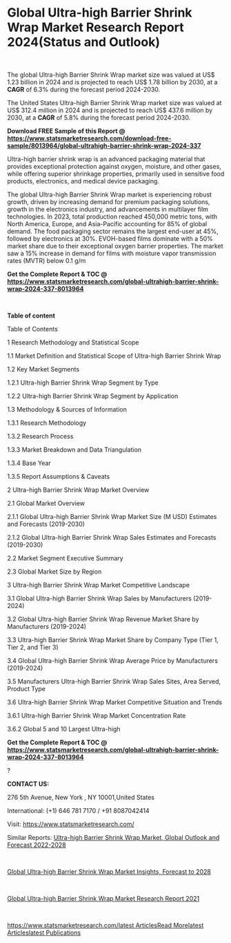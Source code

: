 <h1>Global Ultra-high Barrier Shrink Wrap Market Research Report 2024(Status and Outlook)</h1><br/><p>The global Ultra-high Barrier Shrink Wrap market size was valued at US$ 1.23 billion in 2024 and is projected to reach US$ 1.78 billion by 2030, at a <strong>CAGR</strong> of 6.3% during the forecast period 2024-2030.</p>
 
 
 
 <p>The United States Ultra-high Barrier Shrink Wrap market size was valued at US$ 312.4 million in 2024 and is projected to reach US$ 437.6 million by 2030, at a <strong>CAGR</strong> of 5.8% during the forecast period 2024-2030.</p>
 
 
 
 <p><strong>Download FREE Sample of this Report @ <a href="https://www.statsmarketresearch.com/download-free-sample/8013964/global-ultrahigh-barrier-shrink-wrap-2024-337">https://www.statsmarketresearch.com/download-free-sample/8013964/global-ultrahigh-barrier-shrink-wrap-2024-337</a></strong></p>
 
 
 
 <p>Ultra-high barrier shrink wrap is an advanced packaging material that provides exceptional protection against oxygen, moisture, and other gases, while offering superior shrinkage properties, primarily used in sensitive food products, electronics, and medical device packaging.</p>
 
 
 
 <p>The global Ultra-high Barrier Shrink Wrap market is experiencing robust growth, driven by increasing demand for premium packaging solutions, growth in the electronics industry, and advancements in multilayer film technologies. In 2023, total production reached 450,000 metric tons, with North America, Europe, and Asia-Pacific accounting for 85% of global demand. The food packaging sector remains the largest end-user at 45%, followed by electronics at 30%. EVOH-based films dominate with a 50% market share due to their exceptional oxygen barrier properties. The market saw a 15% increase in demand for films with moisture vapor transmission rates (MVTR) below 0.1 g/m</p>
 
 
 
 <div><b>Get the Complete Report & TOC @ <a href="https://www.statsmarketresearch.com/global-ultrahigh-barrier-shrink-wrap-2024-337-8013964">https://www.statsmarketresearch.com/global-ultrahigh-barrier-shrink-wrap-2024-337-8013964</a></b></div>
 
 
 
 <p><br />
 
 <b>Table of content</b></p>
 
 
 
 <p>Table of Contents<br />
 
 1 Research Methodology and Statistical Scope<br />
 
 1.1 Market Definition and Statistical Scope of Ultra-high Barrier Shrink Wrap<br />
 
 1.2 Key Market Segments<br />
 
 1.2.1 Ultra-high Barrier Shrink Wrap Segment by Type<br />
 
 1.2.2 Ultra-high Barrier Shrink Wrap Segment by Application<br />
 
 1.3 Methodology & Sources of Information<br />
 
 1.3.1 Research Methodology<br />
 
 1.3.2 Research Process<br />
 
 1.3.3 Market Breakdown and Data Triangulation<br />
 
 1.3.4 Base Year<br />
 
 1.3.5 Report Assumptions & Caveats<br />
 
 2 Ultra-high Barrier Shrink Wrap Market Overview<br />
 
 2.1 Global Market Overview<br />
 
 2.1.1 Global Ultra-high Barrier Shrink Wrap Market Size (M USD) Estimates and Forecasts (2019-2030)<br />
 
 2.1.2 Global Ultra-high Barrier Shrink Wrap Sales Estimates and Forecasts (2019-2030)<br />
 
 2.2 Market Segment Executive Summary<br />
 
 2.3 Global Market Size by Region<br />
 
 3 Ultra-high Barrier Shrink Wrap Market Competitive Landscape<br />
 
 3.1 Global Ultra-high Barrier Shrink Wrap Sales by Manufacturers (2019-2024)<br />
 
 3.2 Global Ultra-high Barrier Shrink Wrap Revenue Market Share by Manufacturers (2019-2024)<br />
 
 3.3 Ultra-high Barrier Shrink Wrap Market Share by Company Type (Tier 1, Tier 2, and Tier 3)<br />
 
 3.4 Global Ultra-high Barrier Shrink Wrap Average Price by Manufacturers (2019-2024)<br />
 
 3.5 Manufacturers Ultra-high Barrier Shrink Wrap Sales Sites, Area Served, Product Type<br />
 
 3.6 Ultra-high Barrier Shrink Wrap Market Competitive Situation and Trends<br />
 
 3.6.1 Ultra-high Barrier Shrink Wrap Market Concentration Rate<br />
 
 3.6.2 Global 5 and 10 Largest Ultra-high</p>
 
 
 
 <div><b>Get the Complete Report & TOC @ <a href="https://www.statsmarketresearch.com/global-ultrahigh-barrier-shrink-wrap-2024-337-8013964">https://www.statsmarketresearch.com/global-ultrahigh-barrier-shrink-wrap-2024-337-8013964</a></b></div>
 
 
 
 <p>? </p>
 
 
 
 <p><b>CONTACT US:</b><br />
 
 276 5th Avenue, New York , NY 10001,United States<br />
 
 International: (+1) 646 781 7170 / +91 8087042414<br />
 
 Visit: <a href="https://www.statsmarketresearch.com/">https://www.statsmarketresearch.com/</a><br />
 
 Similar Reports: <a href="https://www.statsmarketresearch.com/global-ultrahigh-barrier-shrink-wrap-2024-337-8013964">Ultra-high Barrier Shrink Wrap Market, Global Outlook and Forecast 2022-2028</a><br />
 
 <br />
 
 <a href="https://www.statsmarketresearch.com/global-ultrahigh-barrier-shrink-wrap-2024-337-8013964">Global Ultra-high Barrier Shrink Wrap Market Insights, Forecast to 2028</a><br />
 
 <br />
 
 <a href="https://www.statsmarketresearch.com/global-ultrahigh-barrier-shrink-wrap-2024-337-8013964">Global Ultra-high Barrier Shrink Wrap Market Research Report 2021</a><br />
 
 <br />
 
 <a href="https://gyeongbokgung.com">https://www.statsmarketresearch.com/</a><a href="https://hallyeomaritime.com">latest Articles</a><a href="https://jingwansa.com">Read More</a><a href="https://nguoiviet.jp/">latest Articles</a><a href="https://www.intelmarketresearch.com/">latest Publications</a></p>